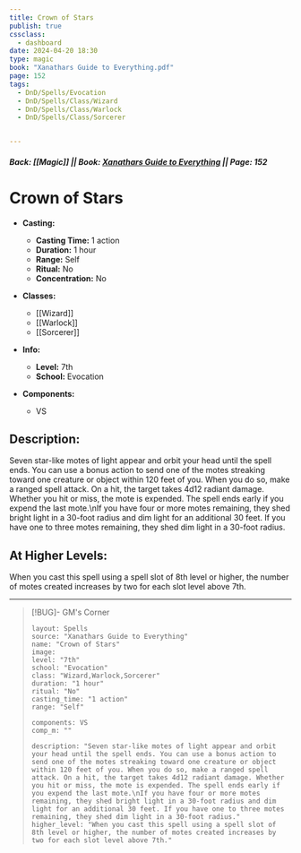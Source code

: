```yaml
---
title: Crown of Stars
publish: true
cssclass:
  - dashboard
date: 2024-04-20 18:30
type: magic
book: "Xanathars Guide to Everything.pdf"
page: 152
tags:
  - DnD/Spells/Evocation
  - DnD/Spells/Class/Wizard
  - DnD/Spells/Class/Warlock
  - DnD/Spells/Class/Sorcerer


---
```


##### Back: [[Magic]] || Book: [Xanathars Guide to Everything](https://drive.google.com/drive/folders/1O5bhpYizcIT5xxAoLOuzCRht_PVS7VSG?usp=sharing) || Page: 152

# Crown of Stars

- **Casting:**
    - **Casting Time:** 1 action
    - **Duration:** 1 hour
    - **Range:** Self
    - **Ritual:** No
    - **Concentration:** No
- **Classes:**
    - [[Wizard]]
    - [[Warlock]]
    - [[Sorcerer]]

- **Info:**
    - **Level:** 7th
    - **School:** Evocation
- **Components:**
    - VS


## Description:
Seven star-like motes of light appear and orbit your head until the spell ends. You can use a bonus action to send one of the motes streaking toward one creature or object within 120 feet of you. When you do so, make a ranged spell attack. On a hit, the target takes 4d12 radiant damage. Whether you hit or miss, the mote is expended. The spell ends early if you expend the last mote.\nIf you have four or more motes remaining, they shed bright light in a 30-foot radius and dim light for an additional 30 feet. If you have one to three motes remaining, they shed dim light in a 30-foot radius.

## At Higher Levels:
When you cast this spell using a spell slot of 8th level or higher, the number of motes created increases by two for each slot level above 7th.

---

> [!BUG]- GM's Corner
>
> ```statblock
> layout: Spells
> source: "Xanathars Guide to Everything"
> name: "Crown of Stars"
> image: 
> level: "7th"
> school: "Evocation"
> class: "Wizard,Warlock,Sorcerer"
> duration: "1 hour"
> ritual: "No"
> casting_time: "1 action"
> range: "Self"
>
> components: VS
> comp_m: ""
>
> description: "Seven star-like motes of light appear and orbit your head until the spell ends. You can use a bonus action to send one of the motes streaking toward one creature or object within 120 feet of you. When you do so, make a ranged spell attack. On a hit, the target takes 4d12 radiant damage. Whether you hit or miss, the mote is expended. The spell ends early if you expend the last mote.\nIf you have four or more motes remaining, they shed bright light in a 30-foot radius and dim light for an additional 30 feet. If you have one to three motes remaining, they shed dim light in a 30-foot radius."
> higher_level: "When you cast this spell using a spell slot of 8th level or higher, the number of motes created increases by two for each slot level above 7th."
> ```
